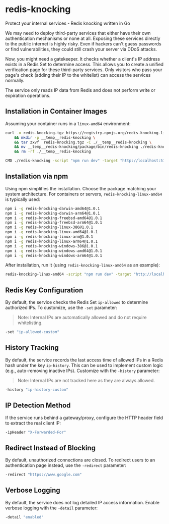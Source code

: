 # redis-knocking

Protect your internal services - Redis knocking written in Go

We may need to deploy third-party services that either have their own authentication mechanisms or none at all. Exposing these services directly to the public internet is highly risky. Even if hackers can't guess passwords or find vulnerabilities, they could still crash your server via DDoS attacks.

Now, you might need a gatekeeper. It checks whether a client's IP address exists in a Redis Set to determine access. This allows you to create a unified verification page for these third-party services. Only visitors who pass your page's check (adding their IP to the whitelist) can access the services normally.

The service only reads IP data from Redis and does not perform write or expiration operations.

## Installation in Container Images

Assuming your container runs in a `linux-amd64` environment:

```bash
curl -o redis-knocking.tgz https://registry.npmjs.org/redis-knocking-linux-amd64/-/redis-knocking-linux-amd64-1.0.1.tgz \
    && mkdir -p __temp__redis-knocking \
    && tar zxvf  redis-knocking.tgz -C ./__temp__redis-knocking \
    && mv __temp__redis-knocking/package/bin/redis-knocking ./redis-knocking \
    && rm -rf ./__temp__redis-knocking

CMD ./redis-knocking -script "npm run dev" -target "http://localhost:5173" -listen ":5174" -redis "redis://root:password@1.2.3.4:6379/0"
```

## Installation via npm

Using npm simplifies the installation. Choose the package matching your system architecture. For containers or servers, `redis-knocking-linux-amd64` is typically used:

```bash
npm i -g redis-knocking-darwin-amd64@1.0.1
npm i -g redis-knocking-darwin-arm64@1.0.1
npm i -g redis-knocking-freebsd-amd64@1.0.1
npm i -g redis-knocking-freebsd-arm64@1.0.1
npm i -g redis-knocking-linux-386@1.0.1
npm i -g redis-knocking-linux-amd64@1.0.1
npm i -g redis-knocking-linux-arm@1.0.1
npm i -g redis-knocking-linux-arm64@1.0.1
npm i -g redis-knocking-windows-386@1.0.1
npm i -g redis-knocking-windows-amd64@1.0.1
npm i -g redis-knocking-windows-arm64@1.0.1
```

After installation, run it (using `redis-knocking-linux-amd64` as an example):

```bash
redis-knocking-linux-amd64 -script "npm run dev" -target "http://localhost:5173" -listen ":5174" -redis "redis://root:password@1.2.3.4:6379/0"
```

## Redis Key Configuration

By default, the service checks the Redis Set `ip-allowed` to determine authorized IPs. To customize, use the `-set` parameter:

> Note: Internal IPs are automatically allowed and do not require whitelisting.

```bash
-set "ip-allowed-custom"
```

## History Tracking

By default, the service records the last access time of allowed IPs in a Redis hash under the key `ip-history`. This can be used to implement custom logic (e.g., auto-removing inactive IPs). Customize with the `-history` parameter:

> Note: Internal IPs are not tracked here as they are always allowed.

```bash
-history "ip-history-custom"
```

## IP Detection Method

If the service runs behind a gateway/proxy, configure the HTTP header field to extract the real client IP:

```bash
-ipHeader "X-Forwarded-For"
```

## Redirect Instead of Blocking

By default, unauthorized connections are closed. To redirect users to an authentication page instead, use the `-redirect` parameter:

```bash
-redirect "https://www.google.com"
```

## Verbose Logging

By default, the service does not log detailed IP access information. Enable verbose logging with the `-detail` parameter:

```bash
-detail "enabled"
```
